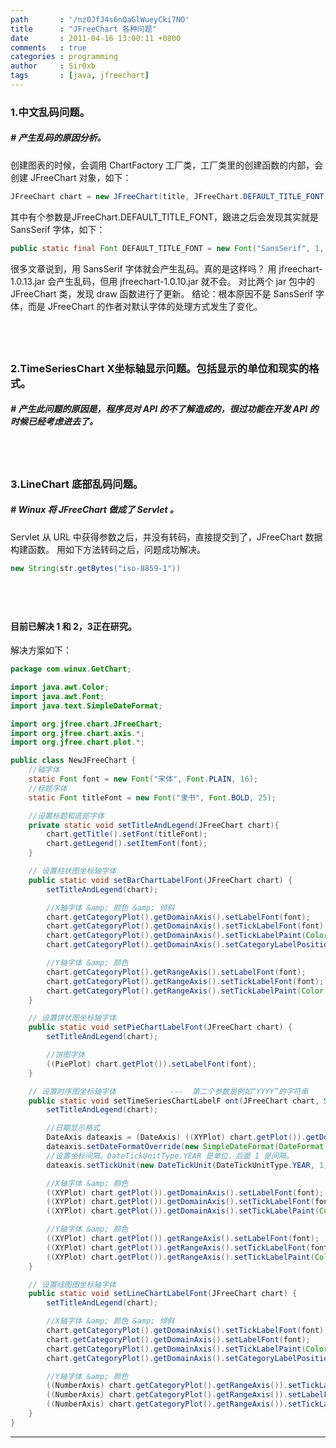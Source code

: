 ```yaml
---
path       : '/nz0JfJ4s6nQaGlWueyCki7NO'
title      : "JFreeChart 各种问题"
date       : 2011-04-16 13:00:11 +0800
comments   : true
categories : programming
author     : Sir0xb
tags       : [java, jfreechart]
---
```


### 1.中文乱码问题。

##### # 产生乱码的原因分析。

创建图表的时候，会调用 ChartFactory 工厂类，工厂类里的创建函数的内部，会创建 JFreeChart 对象，如下：

``` java
JFreeChart chart = new JFreeChart(title, JFreeChart.DEFAULT_TITLE_FONT, plot, legend);
```

<!--more-->

其中有个参数是JFreeChart.DEFAULT_TITLE_FONT，跟进之后会发现其实就是 SansSerif 字体，如下：

``` java
public static final Font DEFAULT_TITLE_FONT = new Font("SansSerif", 1, 18);
```

很多文章说到，用 SansSerif 字体就会产生乱码。真的是这样吗？
用 jfreechart-1.0.13.jar 会产生乱码，但用 jfreechart-1.0.10.jar 就不会。
对比两个 jar 包中的 JFreeChart 类，发现 draw 函数进行了更新。
结论：根本原因不是 SansSerif 字体，而是
JFreeChart 的作者对默认字体的处理方式发生了变化。

## &nbsp;

### 2.TimeSeriesChart    X坐标轴显示问题。包括显示的单位和现实的格式。

##### # 产生此问题的原因是，程序员对 API 的不了解造成的，很过功能在开发 API 的时候已经考虑进去了。

## &nbsp;

### 3.LineChart 底部乱码问题。

##### # Winux 将 JFreeChart 做成了 Servlet 。

Servlet 从 URL 中获得参数之后，并没有转码，直接提交到了，JFreeChart 数据构建函数。
用如下方法转码之后，问题成功解决。

``` java
new String(str.getBytes("iso-8859-1"))
```

## &nbsp;

#### 目前已解决 1 和 2，3正在研究。

解决方案如下：

``` java
package com.winux.GetChart;

import java.awt.Color;
import java.awt.Font;
import java.text.SimpleDateFormat;

import org.jfree.chart.JFreeChart;
import org.jfree.chart.axis.*;
import org.jfree.chart.plot.*;

public class NewJFreeChart {
    //轴字体
    static Font font = new Font("宋体", Font.PLAIN, 16);
    //标题字体
    static Font titleFont = new Font("隶书", Font.BOLD, 25);

    //设置标题和底部字体
    private static void setTitleAndLegend(JFreeChart chart){
        chart.getTitle().setFont(titleFont);
        chart.getLegend().setItemFont(font);
    }

    // 设置柱状图坐标轴字体
    public static void setBarChartLabelFont(JFreeChart chart) {
        setTitleAndLegend(chart);

        //X轴字体 &amp; 颜色 &amp; 倾斜
        chart.getCategoryPlot().getDomainAxis().setLabelFont(font);
        chart.getCategoryPlot().getDomainAxis().setTickLabelFont(font);
        chart.getCategoryPlot().getDomainAxis().setTickLabelPaint(Color.BLUE);
        chart.getCategoryPlot().getDomainAxis().setCategoryLabelPosition s(CategoryLabelPositions.UP_45);

        //Y轴字体 &amp; 颜色
        chart.getCategoryPlot().getRangeAxis().setLabelFont(font);
        chart.getCategoryPlot().getRangeAxis().setTickLabelFont(font);
        chart.getCategoryPlot().getRangeAxis().setTickLabelPaint(Color.BLUE);
    }

    // 设置饼状图坐标轴字体
    public static void setPieChartLabelFont(JFreeChart chart) {
        setTitleAndLegend(chart);

        //饼图字体
        ((PiePlot) chart.getPlot()).setLabelFont(font);
    }

    // 设置时序图坐标轴字体            ---  第二个参数是例如“YYYY”的字符串
    public static void setTimeSeriesChartLabelF ont(JFreeChart chart, String DateFormat) {
        setTitleAndLegend(chart);

        //日期显示格式
        DateAxis dateaxis = (DateAxis) ((XYPlot) chart.getPlot()).getDomainAxis();
        dateaxis.setDateFormatOverride(new SimpleDateFormat(DateFormat));
        //设置坐标间隔。DateTickUnitType.YEAR 是单位，后面 1 是间隔。
        dateaxis.setTickUnit(new DateTickUnit(DateTickUnitType.YEAR, 1));

        //X轴字体 &amp; 颜色
        ((XYPlot) chart.getPlot()).getDomainAxis().setLabelFont(font);
        ((XYPlot) chart.getPlot()).getDomainAxis().setTickLabelFont(font);
        ((XYPlot) chart.getPlot()).getDomainAxis().setTickLabelPaint(Color.BLUE);

        //Y轴字体 &amp; 颜色
        ((XYPlot) chart.getPlot()).getRangeAxis().setLabelFont(font);
        ((XYPlot) chart.getPlot()).getRangeAxis().setTickLabelFont(font);
        ((XYPlot) chart.getPlot()).getRangeAxis().setTickLabelPaint(Color.BLUE);
    }

    // 设置线图图坐标轴字体
    public static void setLineChartLabelFont(JFreeChart chart) {
        setTitleAndLegend(chart);

        //X轴字体 &amp; 颜色 &amp; 倾斜
        chart.getCategoryPlot().getDomainAxis().setTickLabelFont(font);
        chart.getCategoryPlot().getDomainAxis().setLabelFont(font);
        chart.getCategoryPlot().getDomainAxis().setTickLabelPaint(Color.BLUE);
        chart.getCategoryPlot().getDomainAxis().setCategoryLabelPosition s(CategoryLabelPositions.UP_45);

        //Y轴字体 &amp; 颜色
        ((NumberAxis) chart.getCategoryPlot().getRangeAxis()).setTickLabelFont(font);
        ((NumberAxis) chart.getCategoryPlot().getRangeAxis()).setLabelFont(font);
        ((NumberAxis) chart.getCategoryPlot().getRangeAxis()).setTickLabelPaint(Color.BLUE);
    }
}
```

***
